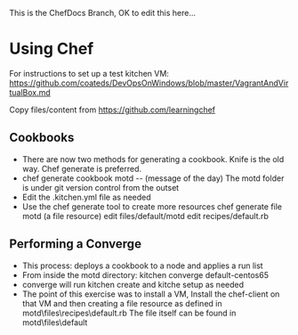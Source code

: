 This is the ChefDocs Branch, OK to edit this here...

# Using Chef
For instructions to set up a test kitchen VM:
https://github.com/coateds/DevOpsOnWindows/blob/master/VagrantAndVirtualBox.md

Copy files/content from https://github.com/learningchef

## Cookbooks
* There are now two methods for generating a cookbook. Knife is the old way. Chef generate is preferred.
* chef generate cookbook motd  -- (message of the day)
  The motd folder is under git version control from the outset
* Edit the .kitchen.yml file as needed
* Use the chef generate tool to create more resources
  chef generate file motd  (a file resource)
    edit files/default/motd
    edit recipes/default.rb

## Performing a Converge
* This process: deploys a cookbook to a node and applies a run list
* From inside the motd directory:
  kitchen converge default-centos65
* converge will run kitchen create and kitche setup as needed
* The point of this exercise was to install a VM, Install the chef-client on that VM and then creating a file resource as defined in motd\files\recipes\default.rb
  The file itself can be found in motd\files\default